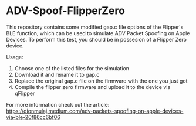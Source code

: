 # ADV-Spoof-FlipperZero
This repository contains some modified gap.c file options of the Flipper's BLE function, which can be used to simulate ADV Packet Spoofing on Apple Devices.
To perform this test, you should be in possesion of a Flipper Zero device.

Usage:
1. Choose one of the listed files for the simulation
2. Download it and rename it to gap.c
3. Replace the original gap.c file on the firmware with the one you just got
4. Compile the flipper zero firmware and upload it to the device via qFlipper


For more information check out the article: https://dionmulaj.medium.com/adv-packets-spoofing-on-apple-devices-via-ble-20f86cc6bf06
